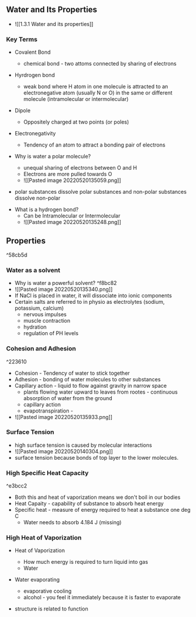 ## Water and Its Properties 
- ![[1.3.1 Water and its properties]]
### Key Terms
- Covalent Bond
	- chemical bond - two attoms connected by sharing of electrons
- Hyrdrogen bond
	- weak bond where H atom in one molecule is attracted to an electronegative atom (usually N or O) in the same or different molecule (intramolecular or intermolecular)
- Dipole
	- Oppositely charged at two points (or poles)
- Electronegativity
	- Tendency of an atom to attract a bonding pair of electrons

- Why is water a polar molecule?
	- unequal sharing of electrons between O and H
	- Electrons are more pulled towards O 
	- ![[Pasted image 20220520135059.png]]

* polar substances dissolve polar substances and non-polar substances dissolve non-polar

- What is a hydrogen bond?
	- Can be Intramolecular or Intermolecular
	- ![[Pasted image 20220520135248.png]]

## Properties

^58cb5d

### Water as a solvent
- Why is water a powerful solvent? ^f8bc82
- ![[Pasted image 20220520135340.png]]
- If NaCl is placed in water, it will dissociate into ionic components
- Certain salts are referred to in physio as electrolytes (sodium, potassium, calcium)
	- nervous impulses
	- muscle contraction
	- hydration 
	- regulation of PH levels

### Cohesion and Adhesion

^223610

- Cohesion - Tendency of water to stick together
- Adhesion - bonding of water molecules to other substances
- Capillary action - liquid to flow against gravity in narrow space
	- plants flowing water upward to leaves from rootes - continuous absorption of water from the ground
	- capillary action
	- evapotranspiration -
- ![[Pasted image 20220520135933.png]]

### Surface Tension
- high surface tension is caused by molecular interactions
- ![[Pasted image 20220520140304.png]]
- surface tension because bonds of top layer to the lower molecules. 

### High Specific Heat Capacity

^e3bcc2

- Both this and heat of vaporization means we don't boil in our bodies
- Heat Capaity - capability of substance to absorb heat energy
- Specific heat - measure of energy required to heat a substance one deg C
	- Water needs to absorb 4.184 J (missing)
### High Heat of Vaporization
- Heat of Vaporization
	- How much energy is required to turn liquid into gas
	- Water 

- Water evaporating
	- evaporative cooling
	- alcohol - you feel it immediately because it is faster to evaporate

- structure is related to function

